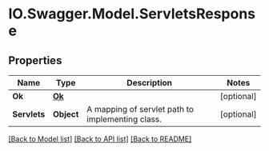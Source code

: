 # IO.Swagger.Model.ServletsResponse
## Properties

Name | Type | Description | Notes
------------ | ------------- | ------------- | -------------
**Ok** | [**Ok**](Ok.md) |  | [optional] 
**Servlets** | **Object** | A mapping of servlet path to implementing class. | [optional] 

[[Back to Model list]](../README.md#documentation-for-models) [[Back to API list]](../README.md#documentation-for-api-endpoints) [[Back to README]](../README.md)

